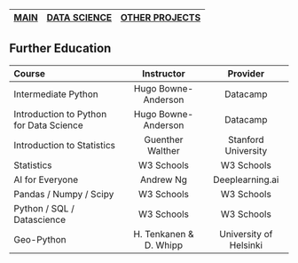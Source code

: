 | [MAIN](https://alex-rogan.github.io/) | [DATA SCIENCE](./pages/datsci.md) | [OTHER PROJECTS](./pages/other.md)      |
| :-------------------------------------------- | :-------------------------------------------- |:-------------------------------------------- |


## Further Education

| Course                                  | Instructor             | Provider               |
| :-------------------------------------- | :--------------------: | :--------------------: |
| Intermediate Python                     | Hugo Bowne-Anderson    | Datacamp               |
| Introduction to Python for Data Science | Hugo Bowne-Anderson    | Datacamp               |
| Introduction to Statistics              | Guenther Walther       | Stanford University    |
| Statistics                              | W3 Schools             | W3 Schools             |
| AI for Everyone                         | Andrew Ng              | Deeplearning.ai        |
| Pandas / Numpy / Scipy                  | W3 Schools             | W3 Schools             |
| Python / SQL / Datascience              | W3 Schools             | W3 Schools             |
| Geo-Python                              | H. Tenkanen & D. Whipp | University of Helsinki |
